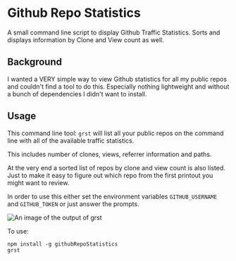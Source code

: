 # Github Repo Statistics
A small command line script to display Github Traffic Statistics. Sorts and displays information by Clone and View count as well.

## Background

I wanted a VERY simple way to view Github statistics for all my public repos and couldn't find a tool to do this.
Especially nothing lightweight and without a bunch of dependencies I didn't want to install.


## Usage

This command line tool: 
```grst```
will list all your public repos on the command line with all of the available traffic
statistics.

This includes number of clones, views, referrer information and paths.

At the very end a sorted list of repos by clone and view count is also listed.
Just to make it easy to figure out which repo from the first printout you might want to review.

In order to use this either set the environment variables
```GITHUB_USERNAME```
and
```GITHUB_TOKEN```
or just answer the prompts.

![An image of the output of grst](https://bradbarrows.com/static/reposSorted.png)

To use:


```
npm install -g githubRepoStatistics
grst
```
